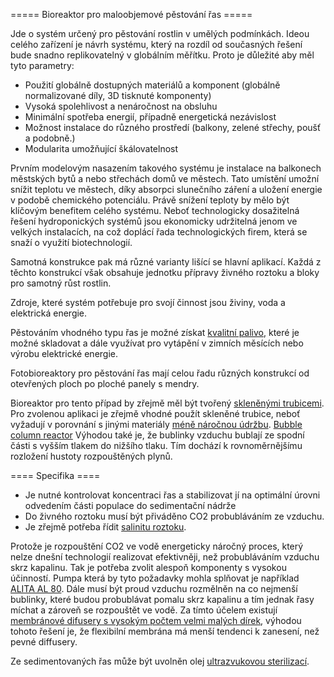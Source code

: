 ===== Bioreaktor pro maloobjemové pěstování řas =====

Jde o systém určený pro pěstování rostlin v umělých podmínkách. Ideou celého zařízení je návrh systému, který na rozdíl od současných řešení bude snadno replikovatelný v globálním měřítku.
Proto je důležité aby měl tyto parametry: 

  * Použití globálně dostupných materiálů a komponent (globálně normalizované díly, 3D tisknuté komponenty)
  * Vysoká spolehlivost a nenáročnost na obsluhu 
  * Minimální spotřeba energií, případně energetická nezávislost
  * Možnost instalace do různého prostředí (balkony, zelené střechy, poušť a podobně.)
  * Modularita umožňující škálovatelnost

Prvním modelovým nasazením takového systému je instalace na balkonech městských bytů a nebo střechách domů ve městech. Tato umístění umožní snížit teplotu ve městech, díky absorpci slunečního záření a uložení energie v podobě chemického potenciálu.
Právě snížení teploty by mělo být klíčovým benefitem celého systému. Neboť technologicky dosažitelná řešení hydroponických systémů jsou ekonomicky udržitelná jenom ve velkých instalacích, na což doplácí řada technologických firem, která se snaží o využití biotechnologií.

Samotná konstrukce pak má různé varianty lišící se hlavní aplikací. Každá z těchto konstrukcí však obsahuje jednotku přípravy živného roztoku a bloky pro samotný růst rostlin.

Zdroje, které systém potřebuje pro svojí činnost jsou živiny, voda a elektrická energie. 


Pěstováním vhodného typu řas je možné získat [kvalitní palivo](https://en.wikipedia.org/wiki/Algae_fuel), které je možné skladovat a dále využívat pro vytápění v zimních měsících nebo výrobu elektrické energie. 

Fotobioreaktory pro pěstování řas mají celou řadu různých konstrukcí od otevřených ploch po ploché panely s mendry.

Bioreaktor pro tento případ by zřejmě měl být tvořený [skleněnými trubicemi](https://www.kavalier.cz/trubice-sp1.html). Pro zvolenou aplikaci je zřejmě vhodné použít skleněné trubice, neboť vyžadují v porovnání s jinými materiály [méně náročnou údržbu](https://www.schott.com/english/news/press.html?NID=com4854). [Bubble column reactor](https://en.wikipedia.org/wiki/Bubble_column_reactor) Výhodou také je, že bublinky vzduchu bublají ze spodní části s vyšším tlakem do nižšího tlaku. Tím dochází k rovnoměrnějšímu rozložení hustoty rozpouštěných plynů. 

==== Specifika ====

  * Je nutné kontrolovat koncentraci řas a stabilizovat jí na optimální úrovni odvedením části populace do sedimentační nádrže
  * Do živného roztoku musí být přiváděno CO2 probubláváním ze vzduchu.
  * Je zřejmě potřeba řídit [salinitu roztoku](https://www.sciencedirect.com/science/article/pii/S0960852411001830).

Protože je rozpouštění CO2 ve vodě energeticky náročný proces, který nelze dnešní technologií realizovat efektivněji, než probubláváním vzduchu skrz kapalinu. Tak je potřeba zvolit alespoň komponenty s vysokou účinností. 
Pumpa která by tyto požadavky mohla splňovat je například [ALITA AL 80](http://alita.com/airpump/ac-pressure.php). 
Dále musí být proud vzduchu rozmělněn na co nejmenší bublinky, které budou probublávat pomalu skrz kapalinu a tím jednak řasy míchat a zároveň se rozpouštět ve vodě. 
Za tímto účelem existují [membránové difusery s vysokým počtem velmi malých dírek](http://alita.com/literature/DFA-Membrane-Diffuser.pdf), výhodou tohoto řešení je, že flexibilní membrána má menší tendenci k zanesení, než pevné diffusery. 


Ze sedimentovaných řas může být uvolněn olej [ultrazvukovou sterilizací](https://www.youtube.com/watch?v=VZpHixzxHK8).
